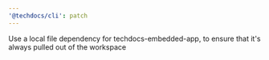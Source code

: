 ```yaml
---
'@techdocs/cli': patch
---
```


Use a local file dependency for techdocs-embedded-app, to ensure that it's always pulled out of the workspace
